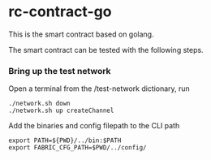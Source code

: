 # rc-contract-go

This is the smart contract based on golang.

The smart contract can be tested with the following steps.

### Bring up the test network

Open a terminal from the /test-network dictionary, run

```
./network.sh down
./network.sh up createChannel
``` 

Add the binaries and config filepath to the CLI path

```
export PATH=${PWD}/../bin:$PATH
export FABRIC_CFG_PATH=$PWD/../config/
```

